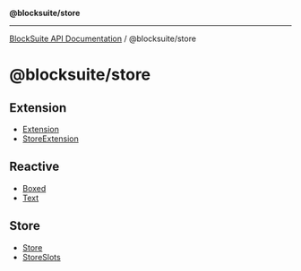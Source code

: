 **@blocksuite/store**

***

[BlockSuite API Documentation](../../README.md) / @blocksuite/store

# @blocksuite/store

## Extension

- [Extension](classes/Extension.md)
- [StoreExtension](classes/StoreExtension.md)

## Reactive

- [Boxed](classes/Boxed.md)
- [Text](classes/Text.md)

## Store

- [Store](classes/Store.md)
- [StoreSlots](interfaces/StoreSlots.md)
